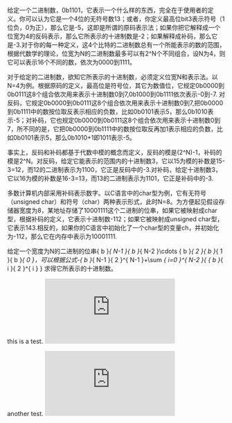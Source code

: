 给定一个二进制数，0b1101，它表示一个什么样的东西，完全在于使用者的定义。你可以认为它是一个4位的无符号数13；或者，你定义最高位bit3表示符号（1位负，0为正），那么它是-5，这即是所谓的原码表示法；如果你把它解释成一个位宽为4的反码表示，那么它所表示的十进制数是-2；如果解释成补码，那么它是-3.对于你的每一种定义，这4个比特的二进制数总有一个所能表示的数的范围，根据代数学的理论，位宽为N的二进制数最多可以有2^N个不同组合，设N为4，则它可以表示16个不同的数，依次为0000到1111。

对于给定的二进制数，欲知它所表示的十进制数，必须定义位宽N和表示法。以N=4为例。根据原码的定义，最高位是符号位，其它为数值位，它规定0b0000到0b0111这8个组合依次用来表示十进制数0到7,0b1000到0b1111依次表示-0到-7. 对反码，它规定0b0000到0b0111这8个组合依次用来表示十进制数0到7,把0b0000到0b1111中的数按位取反表示相应的负数，比如0b0101表示5，那么0b1010表示-5；对补码，它也规定0b0000到0b0111这8个组合依次用来表示十进制数0到7，所不同的是，它把0b0000到0b1111中的数按位取反再加1表示相应的负数，比如0b0101表示5，那么0b1010+1即1011表示-5。

事实上，反码和补码都基于代数中模的概念而定义，反码的模是(2^N)-1，补码的模是2^N。对反码，给定它能表示的范围内的十进制数3，它以15为模的补数是15-3=12，而12的二进制表示为1100，它正是反码中的-3.对补码，给定十进制数3，它以16为模的补数是16-3=13，而13的二进制表示为1101，它正是补码中的-3.

多数计算机内部采用补码表示数字。以C语言中的char型为例，它有无符号（unsigned char）和符号（char）两种表示形式，此时N=8。为方便起见假设存储器宽度为8，某地址存储了10001111这个二进制的位串，如果它被映射成char型，根据补码的定义，它表示十进制数-112；如果它被映射成unsigned char型，它表示143.相反的，如果你的C语言中初始化了一个char型的变量ch，并初始化为-112，那么它在内存中表示为10001111.

给定一个宽度为N的二进制的位串{ b }_{ N-1 }{ b }_{ N-2 }\cdots { b }_{ 2 }{ b }_{ 1 }{ b }_{ 0 }，可以根据公式-{ b }_{ N-1 }{ 2 }^{ N-1 }+\sum _{ i=0 }^{ N-2 }{ { b }_{ i }{ 2 }^{ i } } 求得它所表示的十进制数。

this is a test. ![equation](http://latex.codecogs.com/gif.latex?1%2Bsin%28mc%5E2%29%0D%0A)

another test. ![equation](http://latex.codecogs.com/png.latex?%5Csum_%7Bi%3D0%7D%5E%7BN-2%7D_%7B%7D)
